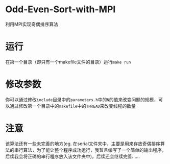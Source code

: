 # Odd-Even-Sort-with-MPI
利用MPI实现奇偶排序算法
# 运行
在第一个目录（即只有一个makefile文件的目录）运行`make run`
# 修改参数
你可以通过修改`include`目录中的`parameters.h`中的`N`的值来改变问题的规模，可以通过修改第一个目录中的`makefile`中的`THREAD`来改变线程的数量
# 注意
该算法还有一些未完善的地方(eg. 在serial文件夹中，主要是用来存放奇偶排序算法的串行算法，为了能让整个程序成功运行，我暂且编写了一个简单的输出程序，后续我会将正确的串行程序放入该文件夹中)，后续还会继续完善......
